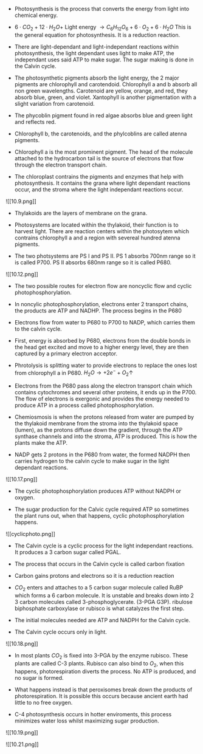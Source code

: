 
- Photosynthesis is the process that converts the energy from light into chemical energy. 

- $6 \cdot CO_2 + 12 \cdot H_2O +$ Light energy $\rightarrow C_6H_{12}O_6 + 6 \cdot O_2 + 6 \cdot H_2O$ This is the general equation for photosynthesis. It is a reduction reaction. 

- There are light-dependant and light-independant reactions within photosynthesis, the light dependant uses light to make ATP, the independant uses said ATP to make sugar. The sugar making is done in the Calvin cycle.  

- The photosynthetic pigments absorb the light energy, the 2 major pigments are chlorophyll and carotendoid. Chlorophyll a and b absorb all non green wavelengths. Carotenoid are yellow, orange, and red, they absorb blue, green, and violet. Xantophyll is another pigmentation with a slight variation from carotenoid. 

- The phycoblin pigment found in red algae absorbs blue and green light and reflects red. 

- Chlorophyll b, the carotenoids, and the phylcoblins are called atenna pigments. 

- Chlorophyll a is the most prominent pigment. The head of the molecule attached to the hydrocarbon tail is the source of electrons that flow through the electron transport chain. 

- The chloroplast contrains the pigments and enzymes that help with photosynthesis. It contains the grana where light dependant reactions occur, and the stroma where the light independant reactions occur. 


![[10.9.png]]




- Thylakoids are the layers of membrane on the grana. 

- Photosystems are located within the thylakoid, their function is to harvest light. There are reaction centers within the photosytem which contrains chlorophyll a and a region with severeal hundred atenna pigments. 

- The two photsystems are PS I and PS II. PS 1 absorbs 700nm range so it is called P700. PS II absorbs 680nm range so it is called P680. 


![[10.12.png]]



- The two possible routes for electron flow are noncyclic flow and cyclic photophosphorylation. 

- In noncylic photophosphorylation, electrons enter 2 transport chains, the products are ATP and NADHP. The process begins in the P680

- Electrons flow from water to P680 to P700 to NADP, which carries them to the calvin cycle. 

- First, energy is absorbed by P680, electrons from the double bonds in the head get excited and move to a higher energy level, they are then captured by a primary electron acceptor. 

- Phrotolysis is splitting water to provide electrons to replace the ones lost from chlorophyll a in P680. $H_2O \rightarrow + 2e^- + O_2 \uparrow$

- Electrons from the P680 pass along the electron transport chain which contains cytochromes and several other proteins, it ends up in the P700. The flow of electrons is exergonic and provides the energy needed to produce ATP in a process called photophosphorylation. 

- Chemiosmosis is when the protons released from water are pumped by the thylakoid membrane from the stroma into the thylakoid space (lumen), as the protons diffuse down the gradient, through the ATP synthase channels and into the stroma, ATP is produced. This is how the plants make the ATP. 

- NADP gets 2 protons in the P680 from water, the formed NADPH then carries hydrogen to the calvin cycle to make sugar in the light dependant reactions. 

![[10.17.png]]


- The cyclic photophosphorylation produces ATP without NADPH or oxygen. 

- The sugar production for the Calvic cycle required ATP so sometimes the plant runs out, when that happens, cyclic photophosphorylation happens. 

![[cyclicphoto.png]]


- The Calvin cycle is a cyclic process for the light independant reactions. It produces a 3 carbon sugar called PGAL. 

- The process that occurs in the Calvin cycle is called carbon fixation 

- Carbon gains protons and electrons so it is a reduction reaction 

- $CO_2$ enters and attaches to a 5 carbon sugar molecule called RuBP which forms a 6 carbon molecule. It is unstable and breaks down into 2 3 carbon molecules called 3-phosphoglycerate. (3-PGA G3P). ribulose biphosphate carboxylase or rubisco is what catalyzes the first step. 

- The initial molecules needed are ATP and NADPH for the Calvin cycle. 

- The Calvin cycle occurs only in light. 

![[10.18.png]]



- In most plants $CO_2$ is fixed into 3-PGA by the enzyme rubisco. These plants are called C-3 plants. Rubisco can also bind to $O_2$, when this happens, photorespiration diverts the process. No ATP is produced, and no sugar is formed. 

- What happens instead is that peroxisomes break down the products of photorespiration. It is possible this occurs because ancient earth had little to no free oxygen. 

- C-4 photosynthesis occurs in hotter enviroments, this process minimizes water loss whilst maximizing sugar production. 

![[10.19.png]]


![[10.21.png]]


